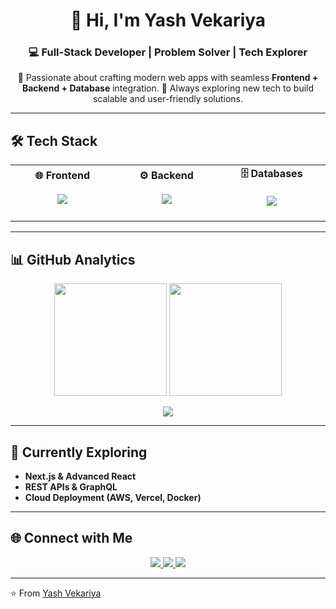 <!-- Profile Header -->
<h1 align="center">👋 Hi, I'm Yash Vekariya</h1>
<h3 align="center">💻 Full-Stack Developer | Problem Solver | Tech Explorer</h3>

<p align="center">
  🌟 Passionate about crafting modern web apps with seamless <b>Frontend + Backend + Database</b> integration.  
  🚀 Always exploring new tech to build scalable and user-friendly solutions.
</p>

---

## 🛠️ Tech Stack

<table align="center">
<tr>
<td align="center" width="200">
  <strong>🌐 Frontend</strong><br/><br/>
  <img src="https://skillicons.dev/icons?i=html,css,js,tailwind,bootstrap,react" /><br/><br/>
</td>
<td align="center" width="200">
  <strong>⚙️ Backend</strong><br/><br/>
  <img src="https://skillicons.dev/icons?i=nodejs,express,php" /><br/><br/>
</td>
<td align="center" width="200">
  <strong>🗄️ Databases</strong><br/><br/>
  <img src="https://skillicons.dev/icons?i=mongodb,mysql" /><br/><br/>
</td>
</tr>
</table>

---

## 📊 GitHub Analytics

<p align="center">
  <img src="https://github-readme-stats.vercel.app/api?username=yvinfo&show_icons=true&theme=tokyonight&hide_border=true" height="180" />
   <img src="https://github-readme-streak-stats.herokuapp.com/?user=YourGitHubUsername&theme=tokyonight&hide_border=true" height="180"/>
</p>

<p align="center">
  <img src="https://github-readme-activity-graph.vercel.app/graph?username=yvinfo&theme=tokyo-night&hide_border=true" />
</p>


---

## 🌱 Currently Exploring
- **Next.js & Advanced React**
- **REST APIs & GraphQL**
- **Cloud Deployment (AWS, Vercel, Docker)**

---

## 🌐 Connect with Me
<p align="center">
  <a href="https://www.linkedin.com/in/yash-vekariya-6b56b5275" target="_blank">
    <img src="https://img.shields.io/badge/LinkedIn-%230077B5.svg?&style=for-the-badge&logo=linkedin&logoColor=white" />
  </a>
  <a href="mailto:yashvekariya23@gmail.com">
    <img src="https://img.shields.io/badge/Email-D14836.svg?&style=for-the-badge&logo=gmail&logoColor=white" />
  </a>
  <a href="https://github.com/yvinfo">
    <img src="https://img.shields.io/badge/GitHub-100000.svg?&style=for-the-badge&logo=github&logoColor=white" />
  </a>
</p>

---

⭐️ From [Yash Vekariya](https://github.com/yvinfo)
